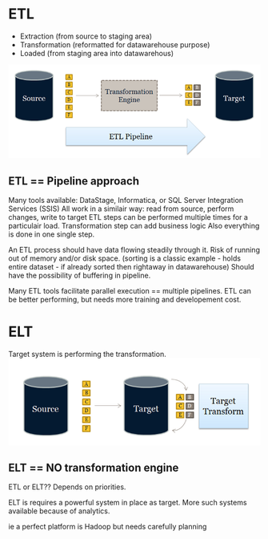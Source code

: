 # **ETL**
-   Extraction  (from source to staging area)
-   Transformation (reformatted for datawarehouse purpose)
-   Loaded  (from staging area into datawarehous)

![ETL process](images/ETL.png)
## ETL == Pipeline approach

Many tools available: DataStage, Informatica, or SQL Server Integration Services (SSIS)
All work in a similair way: read from source, perform changes, write to target
ETL steps can be performed multiple times for a particulair load.
Transformation step can add business logic
Also everything is done in one single step.

An ETL process should have data flowing steadily through it. Risk of running out of memory and/or disk space. (sorting is a classic example - holds entire dataset - if already sorted then rightaway in datawarehouse) Should have the possibility of buffering in pipeline.

Many ETL tools facilitate parallel execution == multiple pipelines.
ETL can be better performing, but needs more training and developement cost.



# **ELT**
Target system is performing the transformation.
![ELT process](images/ELT.png)
## ELT == NO transformation engine

ETL or ELT?? Depends on priorities.

ELT is requires a powerful system in place as target. More such systems available because of analytics.

ie a perfect platform is Hadoop but needs carefully planning
